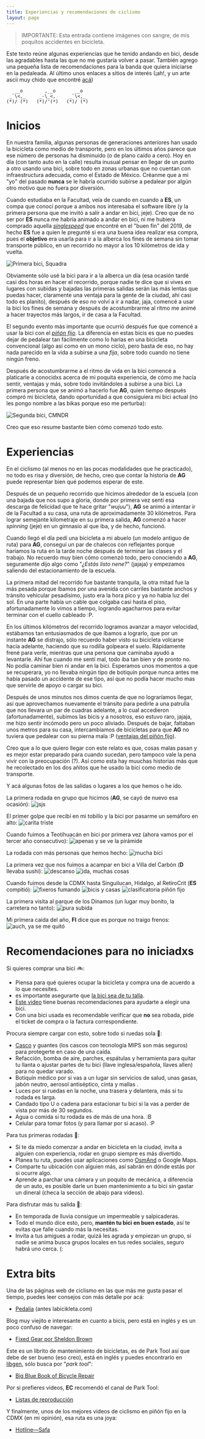 ```yaml
---
title: Experiencias y recomendaciones de ciclismo
layout: page
---
```


> IMPORTANTE: Esta entrada contiene imágenes con sangre, de mis poquitos accidentes en bicicleta.

Este texto reúne algunas experiencias que he tenido andando en bici, desde las agradables hasta las que no me gustaría volver a pasar. También agrego una pequeña lista de recomendaciones para la banda que quiera iniciarse en la pedaleada. Al último unos enlaces a sitios de interés (¡ah!, y un arte ascii muy chido que encontré [acá](https://www.asciiart.eu/sports-and-outdoors/cycling))

```
   __o        ,__o       __o  
 _`\<,_     _-\_<,     _`\<,_ 
(*)/ (*)   (*)/'(*)   (*)/ (*)
```

# Inicios
En nuestra familia, algunas personas de generaciones anteriores han usado la bicicleta como medio de transporte, pero en los últimos años parece que ese número de personas ha disminuido (o de plano caído a cero). Hoy en día (con tanto auto en la calle) resulta inusual pensar en llegar de un punto a otro usando una bici, sobre todo en zonas urbanas que no cuentan con infraestructura adecuada, como el Estado de México. Créanme que a mi "yo" del pasado **nunca** se le habría ocurrido subirse a pedalear por algún otro motivo que no fuera por diversión.

Cuando estudiaba en la Facultad, veía de cuando en cuando a **ES**, un compa que conocí porque a ambos nos interesaba el software libre (y la primera persona que me invitó a salir a andar en bici, jeje). Creo que de no ser por **ES** nunca me habría animado a andar en bici, ni me hubiera comprado aquella [*singlespeed*](https://www.sheldonbrown.com/singlespeed.html) que encontré en el "buen fin" del 2019, de hecho **ES** fue a quien le pregunté si era una buena idea realizar esa compra, pues el **objetivo** era usarla para ir a la alberca los fines de semana sin tomar transporte público, en un recorrido no mayor a los 10 kilómetros de ida y vuelta.

![Primera bici, Squadra](/assets/ciclismo-1.jpg)

Obviamente sólo usé la bici para ir a la alberca un día (esa ocasión tardé casi dos horas en hacer el recorrido, porque nadie te dice que si vives en lugares con subidas y bajadas las primeras salidas serán las más lentas que puedas hacer, claramente una ventaja para la gente de la ciudad, ahí casi todo es planito), después de eso no volví a ir a nadar, jaja, comencé a usar la bici los fines de semana y después de acostumbrarme al ritmo me animé a hacer trayectos más largos, ir de casa a la Facultad.

El segundo evento más importante que ocurrió después fue que comencé a usar la bici con el [*piñón fijo*](https://es.wikipedia.org/wiki/Bicicleta_de_pi%C3%B1%C3%B3n_fijo). La diferencia en estas bicis es que no puedes dejar de pedalear tan fácilmente como lo harías en una bicicleta convencional (algo así como en un mono ciclo), pero basta de eso, no hay nada parecido en la vida a subirse a una *fija*, sobre todo cuando no tiene ningún freno. 

Después de acostumbrarme a el ritmo de vida en la bici comencé a platicarle a conocidxs acerca de mi poquita experiencia, de cómo me hacía sentir, ventajas y más, sobre todo invitándoles a subirse a una bici. La primera persona que se animó a hacerlo fue **AG**, quien tiempo después compró mi bicicleta, dando oportunidad a que consiguiera mi bici actual (no les pongo nombre a las bikas porque eso me perturba):

![Segunda bici, CMNDR](/assets/ciclismo-2.jpg)

Creo que eso resume bastante bien cómo comenzó todo esto.

# Experiencias
En el ciclismo (al menos no en las pocas modalidades que he practicado), no todo es risa y diversión, de hecho, creo que contar la historia de **AG** puede representar bien qué podemos esperar de este.

Después de un pequeño recorrido que hicimos alrededor de la escuela (con una bajada que nos supo a gloria, donde por primera vez sentí esa descarga de felicidad que te hace gritar "*wujuu*"), **AG** se animó a intentar ir de la Facultad a su casa, una ruta de aproximadamente 30 kilómetros. Para lograr semejante kilometraje en su primera salida, **AG** comenzó a hacer *spinning* (jeje) en un gimnasio al que iba, y de hecho, funcionó.

Cuando llegó el día pedí una bicicleta a mi abuelo (un modelo antiguo de ruta) para **AG**, conseguí un par de chalecos con reflejantes porque haríamos la ruta en la tarde noche después de terminar las clases y el trabajo. No recuerdo muy bien cómo comenzó todo, pero conociendo a **AG**, seguramente dijo algo como "*¿Estás listo nene?*" (jajaja) y empezamos saliendo del estacionamiento de la escuela.

La primera mitad del recorrido fue bastante tranquila, la otra mitad fue la más pesada porque íbamos por una avenida con carriles bastante anchos y tránsito vehicular pesadísimo, justo era la hora pico y ya no había luz del sol. En una parte había un cable que colgaba casi hasta el piso, afortunadamente lo vimos a tiempo, logrando agacharnos para evitar terminar con el cuello cableado :P.

En los últimos kilómetros del recorrido logramos avanzar a mayor velocidad, estábamos tan entusiasmados de que íbamos a lograrlo, que por un instante **AG** se distrajo, sólo recuerdo haber visto su bicicleta volcarse hacia adelante, haciendo que su rodilla golpeara el suelo. Rápidamente frené para verle, mientras que una persona que caminaba ayudó a levantarle. Ahí fue cuando me sentí mal, todo iba tan bien y de pronto no. No podía caminar bien ni andar en la bici. Esperamos unos momentos a que se recuperara, yo no llevaba ningún tipo de botiquín porque nunca antes me había pasado un accidente de ese tipo, así que no podía hacer mucho mas que servirle de apoyo o cargar su bici.

Después de unos minutos nos dimos cuenta de que no lograríamos llegar, así que aprovechamos nuevamente el tránsito para pedirle a una patrulla que nos llevara un par de cuadras adelante, a lo cual accedieron (afortunadamente), subimos las bicis y a nosotros, eso estuvo raro, jajaja, me hizo sentir incómodo pero un poco aliviado. Después de bajar, faltaban unos metros para su casa, intercambiamos de bicicletas para que **AG** no tuviera que pedalear con su pierna mala :P ([ventajas del piñón fijo](https://youtu.be/bSsGxNDSGzY)).

Creo que a lo que quiero llegar con este relato es que, cosas malas pasan y es mejor estar preparado para cuando sucedan, pero tampoco vale la pena vivir con la preocupación (?). Así como esta hay muuchas historias más que he recolectado en los dos añitos que he usado la bici como medio de transporte.

Y acá algunas fotos de las salidas o lugares a los que hemos o he ido.

La primera rodada en grupo que hicimos (**AG**, se cayó de nuevo esa ocasión):
![jsjs](/assets/ciclismo-3.jpg)

El primer golpe que recibí en mi tobillo y la bici por pasarme un semáforo en alto:
![carita triste](/assets/ciclismo-4.jpg)

Cuando fuimos a Teotihuacán en bici por primera vez (ahora vamos por el tercer año consecutivo):
![apenas y se ve la pirámide](/assets/ciclismo-5.jpg)

La rodada con más personas que hemos hecho:
![mucha bici](/assets/ciclismo-6.jpg)


La primera vez que nos fuimos a acampar en bici a Villa del Carbón (**D** llevaba sushi):
![descanso](/assets/ciclismo-7.jpg)
![ida, muchas cosas](/assets/ciclismo-8.jpg)


Cuando fuimos desde la CDMX hasta Singuilucan, Hidalgo, al RetiroCrit (**ES** compitió):
![fixeros fumando](/assets/ciclismo-9.jpg)
![bicis y casas](/assets/ciclismo-10.jpg)
![clasificatoria piñón fijo](/assets/ciclismo-11.jpg)

La primera visita al parque de los Dinamos (un lugar muy bonito, la carretera no tanto):
![pura subida](/assets/ciclismo-12.jpg)

Mi primera caída del año, **FI** dice que es porque no traigo frenos:
![auch, ya se me quitó](/assets/ciclismo-13.jpg)

# Recomendaciones para no iniciadxs

Si quieres comprar una bici 🚲:
  - Piensa para qué quieres ocupar la bicicleta y compra una de acuerdo a lo que necesites.
  - es importante asegurarte que [la bici sea de tu talla](https://youtu.be/4voFPjAR8v0).
  - [Este video](https://youtu.be/XytjmpZhFac) tiene buenas recomendaciones para ayudarte a elegir una bici.
  - Con una bici usada es recomendable verificar que **no** sea robada, pide el ticket de compra o la factura correspondiente.

Procura siempre cargar con esto, sobre todo si ruedas sola 🎒:
  - [Casco](https://youtu.be/b9yL5usLFgY) y guantes (los cascos con tecnología MIPS son más seguros) para protegerte en caso de una caída.
  - Refacción, bomba de aire, parches, espátulas y herramienta para quitar tu llanta o ajustar partes de tu bici (llave inglesa/española, llaves allen) para no quedar varado.
  - Botiquín médico por si vas a un lugar sin servicios de salud, unas gasas, jabón neutro, aerosol antiséptico, cinta y mallas .
  - Luces por si ruedas en la noche, una trasera y delantera, más si tu rodada es larga.
  - Candado tipo U o cadena para estacionar tu bici si la vas a perder de vista por más de 30 segundos.
  - Agua o comida si tu rodada es de más de una hora. :B
  - Celular para tomar fotos (y para llamar por si acaso). :P

Para tus primeras rodadas 🚴:
  - Si te da miedo comenzar a andar en bicicleta en la ciudad, invita a alguien con experiencia, rodar en grupo siempre es más divertido.
  - Planea tu ruta, puedes usar aplicaciones como [OsmAnd](https://f-droid.org/es/packages/net.osmand.plus/) o Google Maps.
  - Comparte tu ubicación con alguien más, así sabrán en dónde estás por si ocurre algo.
  - Aprende a parchar una cámara y un poquito de mecánica, a diferencia de un auto, es posible darle un buen mantenimiento a tu bici sin gastar un dineral (checa la sección de abajo para videos).

Para disfrutar más tu salida 🌻:
  - En temporada de lluvia consigue un impermeable y salpicaderas.
  - Todo el mundo dice esto, pero, **mantén tu bici en buen estado**, así te evitas que falle cuando más la necesitas.
  - Invita a tus amigues a rodar, quizá les agrada y empiezan un grupo, si nadie se anima busca grupos locales en tus redes sociales, seguro habrá uno cerca. (:

# Extra bits

Una de las páginas web de ciclismo en las que más me gusta pasar el tiempo, puedes leer consejos con más detalle por acá:

- [Pedalia](https://pedalia.cc/) (antes labicikleta.com)

Blog muy viejito e interesante en cuanto a bicis, pero está en inglés y es un poco confuso de navegar:

- [Fixed Gear por Sheldon Brown](https://www.sheldonbrown.com/fixed.html)

Este es un librito de mantenimiento de bicicletas, es de Park Tool así que debe de ser bueno (eso creo), está en inglés y puedes encontrarlo en [libgen](https://libgen.is), sólo busca por "*park tool*":

- [Big Blue Book of Bicycle Repair](https://www.parktool.com/product/big-blue-book-of-bicycle-repair-4th-edition-bbb-4?)

Por si prefieres videos, **EC** recomendó el canal de Park Tool:

- [Listas de reproducción](https://www.youtube.com/c/parktool/playlists)

Y finalmente, unos de los mejores videos de ciclismo en piñón fijo en la CDMX (en mi opinión), esa ruta es una joya:

- [Hotline—Safa](https://youtu.be/p0mE2b5zu48)

